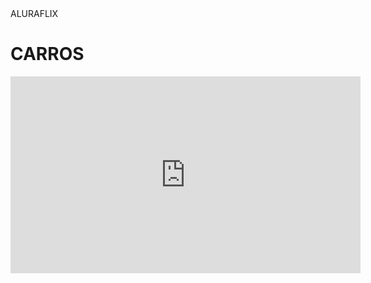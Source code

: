 <!DOCTYPE html>
<html lang="pt-br"
<head>
     <meta charset="UTF-8">
     <meta name="viewpoint" content="width=device-width, initial-scale=1.0">
     <title> HELLO WORD</title>
</head>
<body> 
    <head>ALURAFLIX</head>
    <h1>CARROS </h1>
   <iframe width="560" height="315" src="https://www.youtube.com/embed/1I6hpcRIc_c?si=iHphd3ajW5SLRssL" title="YouTube video player" frameborder="0" allow="accelerometer; autoplay; clipboard-write; encrypted-media; gyroscope; picture-in-picture; web-share" referrerpolicy="strict-origin-when-cross-origin" allowfullscreen></iframe>
     </body>